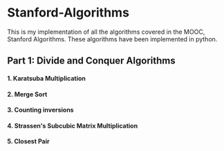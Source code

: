 # Stanford-Algorithms

This is my implementation of all the algorithms covered in the MOOC, Stanford Algorithms.
These algorithms have been implemented in python.

## Part 1: Divide and Conquer Algorithms

#### 1. Karatsuba Multiplication
#### 2. Merge Sort
#### 3. Counting inversions
#### 4. Strassen's Subcubic Matrix Multiplication
#### 5. Closest Pair

